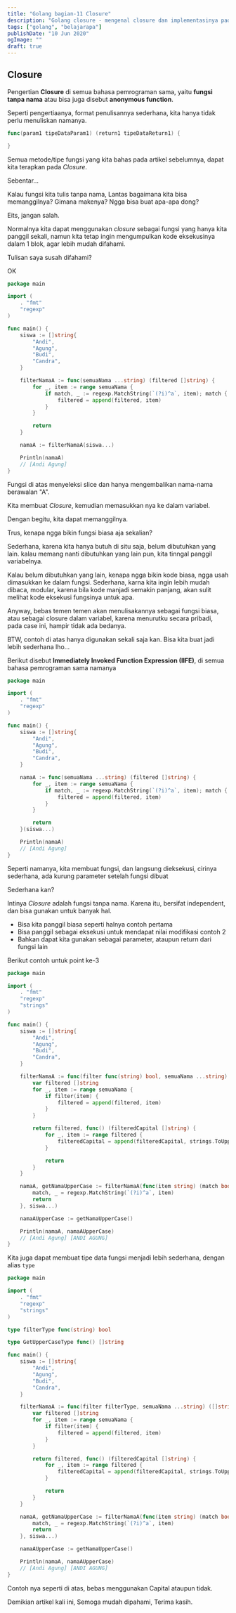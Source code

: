 ```yaml
---
title: "Golang bagian-11 Closure"
description: "Golang closure - mengenal closure dan implementasinya pada bahasa go"
tags: ["golang", "belajarapa"]
publishDate: "10 Jun 2020"
ogImage: ""
draft: true
---
```


## Closure

Pengertian **Closure** di semua bahasa pemrograman sama, yaitu **fungsi tanpa nama** atau bisa juga disebut **anonymous function**.

Seperti pengertiaanya, format penulisannya sederhana, kita hanya tidak perlu menuliskan namanya.

```go
func(param1 tipeDataParam1) (return1 tipeDataReturn1) {

}
```

Semua metode/tipe fungsi yang kita bahas pada artikel sebelumnya, dapat kita terapkan pada _Closure_.

Sebentar...

Kalau fungsi kita tulis tanpa nama, Lantas bagaimana kita bisa memanggilnya? Gimana makenya? Ngga bisa buat apa-apa dong?

Eits, jangan salah.

Normalnya kita dapat menggunakan _closure_ sebagai fungsi yang hanya kita panggil sekali, namun kita tetap ingin mengumpulkan kode eksekusinya dalam 1 blok, agar lebih mudah difahami.

Tulisan saya susah difahami?

OK

```go
package main

import (
	. "fmt"
	"regexp"
)

func main() {
	siswa := []string{
		"Andi",
		"Agung",
		"Budi",
		"Candra",
	}

	filterNamaA := func(semuaNama ...string) (filtered []string) {
		for _, item := range semuaNama {
			if match, _ := regexp.MatchString(`(?i)^a`, item); match {
				filtered = append(filtered, item)
			}
		}

		return
	}

	namaA := filterNamaA(siswa...)

	Println(namaA)
	// [Andi Agung]
}
```

Fungsi di atas menyeleksi slice dan hanya mengembalikan nama-nama berawalan "A".

Kita membuat _Closure_, kemudian memasukkan nya ke dalam variabel.

Dengan begitu, kita dapat memanggilnya.

Trus, kenapa ngga bikin fungsi biasa aja sekalian?

Sederhana, karena kita hanya butuh di situ saja, belum dibutuhkan yang lain. kalau memang nanti dibutuhkan yang lain pun, kita tinngal panggil variabelnya.

Kalau belum dibutuhkan yang lain, kenapa ngga bikin kode biasa, ngga usah dimasukkan ke dalam fungsi. Sederhana, karna kita ingin lebih mudah dibaca, modular, karena bila kode manjadi semakin panjang, akan sulit melihat kode eksekusi fungsinya untuk apa.

Anyway, bebas temen temen akan menulisakannya sebagai fungsi biasa, atau sebagai closure dalam variabel, karena menurutku secara pribadi, pada case ini, hampir tidak ada bedanya.

BTW, contoh di atas hanya digunakan sekali saja kan. Bisa kita buat jadi lebih sederhana lho...

Berikut disebut **Immediately Invoked Function Expression (IIFE)**, di semua bahasa pemrograman sama namanya

```go
package main

import (
	. "fmt"
	"regexp"
)

func main() {
	siswa := []string{
		"Andi",
		"Agung",
		"Budi",
		"Candra",
	}

	namaA := func(semuaNama ...string) (filtered []string) {
		for _, item := range semuaNama {
			if match, _ := regexp.MatchString(`(?i)^a`, item); match {
				filtered = append(filtered, item)
			}
		}

		return
	}(siswa...)

	Println(namaA)
	// [Andi Agung]
}
```

Seperti namanya, kita membuat fungsi, dan langsung dieksekusi, cirinya sederhana, ada kurung parameter setelah fungsi dibuat

Sederhana kan?

Intinya _Closure_ adalah fungsi tanpa nama. Karena itu, bersifat independent, dan bisa gunakan untuk banyak hal.

- Bisa kita panggil biasa seperti halnya contoh pertama
- Bisa panggil sebagai eksekusi untuk mendapat nilai modifikasi contoh 2
- Bahkan dapat kita gunakan sebagai parameter, ataupun return dari fungsi lain

Berikut contoh untuk point ke-3

```go
package main

import (
	. "fmt"
	"regexp"
	"strings"
)

func main() {
	siswa := []string{
		"Andi",
		"Agung",
		"Budi",
		"Candra",
	}

	filterNamaA := func(filter func(string) bool, semuaNama ...string) ([]string, func() []string) {
		var filtered []string
		for _, item := range semuaNama {
			if filter(item) {
				filtered = append(filtered, item)
			}
		}

		return filtered, func() (filteredCapital []string) {
			for _, item := range filtered {
				filteredCapital = append(filteredCapital, strings.ToUpper((item)))
			}

			return
		}
	}

	namaA, getNamaUpperCase := filterNamaA(func(item string) (match bool) {
		match, _ = regexp.MatchString(`(?i)^a`, item)
		return
	}, siswa...)

	namaAUpperCase := getNamaUpperCase()

	Println(namaA, namaAUpperCase)
    // [Andi Agung] [ANDI AGUNG]
}
```

Kita juga dapat membuat tipe data fungsi menjadi lebih sederhana, dengan alias `type`

```go
package main

import (
	. "fmt"
	"regexp"
	"strings"
)

type filterType func(string) bool

type GetUpperCaseType func() []string

func main() {
	siswa := []string{
		"Andi",
		"Agung",
		"Budi",
		"Candra",
	}

	filterNamaA := func(filter filterType, semuaNama ...string) ([]string, GetUpperCaseType) {
		var filtered []string
		for _, item := range semuaNama {
			if filter(item) {
				filtered = append(filtered, item)
			}
		}

		return filtered, func() (filteredCapital []string) {
			for _, item := range filtered {
				filteredCapital = append(filteredCapital, strings.ToUpper((item)))
			}

			return
		}
	}

	namaA, getNamaUpperCase := filterNamaA(func(item string) (match bool) {
		match, _ = regexp.MatchString(`(?i)^a`, item)
		return
	}, siswa...)

	namaAUpperCase := getNamaUpperCase()

	Println(namaA, namaAUpperCase)
    // [Andi Agung] [ANDI AGUNG]
}
```

Contoh nya seperti di atas, bebas menggunakan Capital ataupun tidak.

Demikian artikel kali ini,
Semoga mudah dipahami,
Terima kasih.
